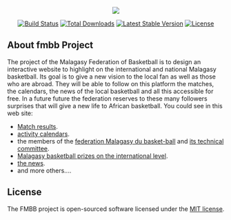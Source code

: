 <p align="center"><img src="http://federationmalagasybasketball.com/public/assets/images/logo-fmbb.png"></p>

<p align="center">
<a href="https://travis-ci.org/laravel/framework"><img src="https://travis-ci.org/laravel/framework.svg" alt="Build Status"></a>
<a href="https://packagist.org/packages/laravel/framework"><img src="https://poser.pugx.org/laravel/framework/d/total.svg" alt="Total Downloads"></a>
<a href="https://packagist.org/packages/laravel/framework"><img src="https://poser.pugx.org/laravel/framework/v/stable.svg" alt="Latest Stable Version"></a>
<a href="https://packagist.org/packages/laravel/framework"><img src="https://poser.pugx.org/laravel/framework/license.svg" alt="License"></a>
</p>

## About fmbb Project

The project of the Malagasy Federation of Basketball is to design an interactive website to highlight on the international and national Malagasy basketball.
Its goal is to give a new vision to the local fan as well as those who are abroad.
They will be able to follow on this platform the matches, the calendars, the news of the local basketball and all this accessible for free.
In a future future the federation reserves to these many followers surprises that will give a new life to African basketball.
You could see in this web site:

- [Match results](http://federationmalagasybasketball.com/).
- [activity calendars](http://federationmalagasybasketball.com/).
- the members of the [federation Malagasy du basket-ball](http://federationmalagasybasketball.com/les-membres-de-la-federation) and [its technical committee](http://federationmalagasybasketball.com/les-comites-techniques).
- [Malagasy basketball prizes on the international level](http://federationmalagasybasketball.com/les-palmares).
- [the news](http://federationmalagasybasketball.com/).
- and more others....

## License

The FMBB project is open-sourced software licensed under the [MIT license](http://opensource.org/licenses/MIT).
